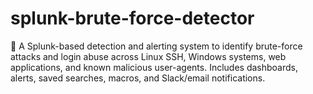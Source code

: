 # splunk-brute-force-detector
🔐 A Splunk-based detection and alerting system to identify brute-force attacks and login abuse across Linux SSH, Windows systems, web applications, and known malicious user-agents. Includes dashboards, alerts, saved searches, macros, and Slack/email notifications.
